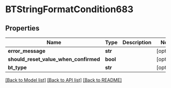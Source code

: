 # BTStringFormatCondition683

## Properties
Name | Type | Description | Notes
------------ | ------------- | ------------- | -------------
**error_message** | **str** |  | [optional] 
**should_reset_value_when_confirmed** | **bool** |  | [optional] 
**bt_type** | **str** |  | [optional] 

[[Back to Model list]](../README.md#documentation-for-models) [[Back to API list]](../README.md#documentation-for-api-endpoints) [[Back to README]](../README.md)


